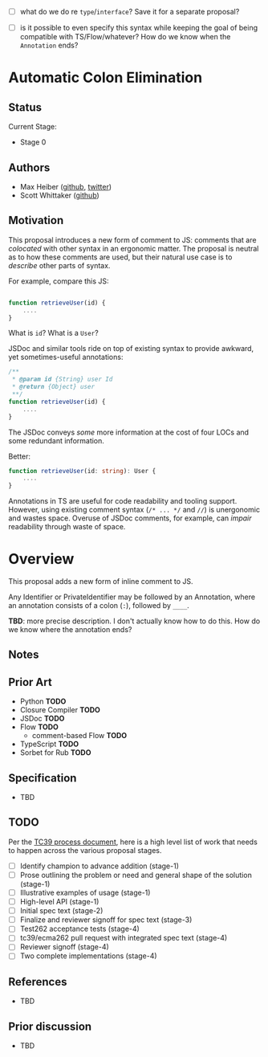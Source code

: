 - [ ] what do we do re `type`/`interface`? Save it for a separate proposal?
- [ ] is it possible to even specify this syntax while keeping the goal of being compatible with TS/Flow/whatever? How do we know when the `Annotation` ends?


# Automatic Colon Elimination

## Status
Current Stage:
* Stage 0

## Authors
* Max Heiber ([github](https://github.com/mheiber), [twitter](https://twitter.com/maxheiber))
* Scott Whittaker ([github](https://github.com/scottrobertwhittaker))

## Motivation
This proposal introduces a new form of comment to JS: comments that are *colocated* with other syntax in an ergonomic matter. The proposal is neutral as to how these comments are used, but their natural use case is to *describe* other parts of syntax.

For example, compare this JS:

```js

function retrieveUser(id) {
    ....
}
```

What is `id`? What is a `User`?

JSDoc and similar tools ride on top of existing syntax to provide awkward, yet sometimes-useful annotations:

```js
/**
 * @param id {String} user Id
 * @return {Object} user
 **/
function retrieveUser(id) {
    ....
}
```

The JSDoc conveys *some* more information at the cost of four LOCs and some redundant information.

Better:

```ts
function retrieveUser(id: string): User {
    ....
}
```

Annotations in TS are useful for code readability and tooling support. However, using existing comment syntax (`/* ... */` and `//`) is unergonomic and wastes space. Overuse of JSDoc comments, for example, can *impair* readability through waste of space.

# Overview
This proposal adds a new form of inline comment to JS.

Any Identifier or PrivateIdentifier may be followed by an Annotation, where an annotation consists of a colon (`:`), followed by `____`.

__TBD__: more precise description. I don't actually know how to do this. How do we know where the annotation ends?

## Notes

## Prior Art
- Python __TODO__
- Closure Compiler __TODO__
- JSDoc __TODO__
- Flow __TODO__
  - comment-based Flow __TODO__
- TypeScript __TODO__
- Sorbet for Rub __TODO__

## Specification
- TBD

## TODO
Per the [TC39 process document](https://tc39.github.io/process-document/), here is a high level list of work that needs to happen across the various proposal stages.

* [ ] Identify champion to advance addition (stage-1)
* [ ] Prose outlining the problem or need and general shape of the solution (stage-1)
* [ ] Illustrative examples of usage (stage-1)
* [ ] High-level API (stage-1)
* [ ] Initial spec text (stage-2)
* [ ] Finalize and reviewer signoff for spec text (stage-3)
* [ ] Test262 acceptance tests (stage-4)
* [ ] tc39/ecma262 pull request with integrated spec text (stage-4)
* [ ] Reviewer signoff (stage-4)
* [ ] Two complete implementations (stage-4)

## References
- TBD

## Prior discussion
- TBD
